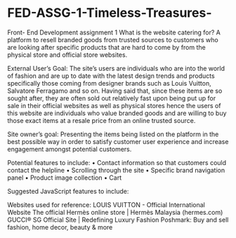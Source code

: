 # FED-ASSG-1-Timeless-Treasures-
Front- End Development assignment 1
What is the website catering for?
A platform to resell branded goods from trusted sources to customers who are looking after specific products that are hard to come by from the physical store and official store websites.

External User’s Goal:
The site’s users are individuals who are into the world of fashion and are up to date with the latest design trends and products specifically those coming from designer brands such as Louis Vuitton, Salvatore Ferragamo and so on. Having said that, since these items are so sought after, they are often sold out relatively fast upon being put up for sale in their official websites as well as physical stores hence the users of this website are individuals who value branded goods and are willing to buy those exact items at a resale price from an online trusted source.

Site owner’s goal:
Presenting the items being listed on the platform in the best possible way in order to satisfy customer user experience and increase engagement amongst potential customers.

Potential features to include:
•	Contact information so that customers could contact the helpline 
•	Scrolling through the site
•	Specific brand navigation panel
•	Product image collection 
•	Cart

Suggested JavaScript features to include:

Websites used for reference:
LOUIS VUITTON - Official International Website
The official Hermès online store | Hermès Malaysia (hermes.com)
GUCCI® SG Official Site | Redefining Luxury Fashion
Poshmark: Buy and sell fashion, home decor, beauty & more


